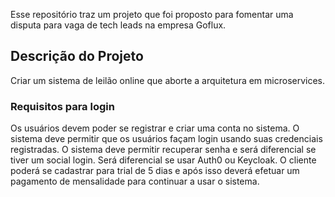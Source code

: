 Esse repositório traz um projeto que foi proposto para fomentar uma disputa para vaga de tech leads na empresa Goflux.

## Descrição do Projeto
Criar um sistema de leilão online que aborte a arquitetura em microservices.

### Requisitos para login
Os usuários devem poder se registrar e criar uma conta no sistema. O sistema deve permitir que os usuários façam login usando suas credenciais registradas. O sistema deve permitir recuperar senha e será diferencial se tiver um social login. Será diferencial se usar Auth0 ou Keycloak. O cliente poderá se cadastrar para trial de 5 dias e após isso deverá efetuar um pagamento de mensalidade para continuar a usar o sistema.

